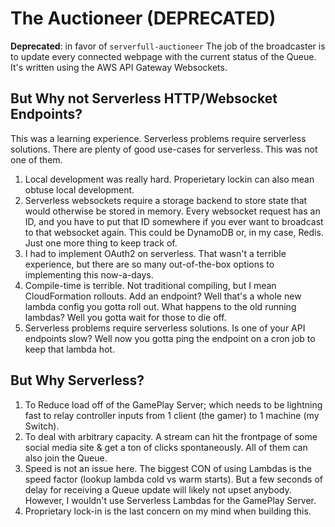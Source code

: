 # The Auctioneer  (DEPRECATED)
**Deprecated**: in favor of `serverfull-auctioneer`
The job of the broadcaster is to update every connected webpage 
with the current status of the Queue. It's written using the AWS
API Gateway Websockets.

## But Why not Serverless HTTP/Websocket Endpoints?
This was a learning experience. Serverless problems require serverless solutions. There are plenty of good use-cases for serverless. This was not one of them.

1. Local development was really hard. Properietary lockin can also mean obtuse local development.
2. Serverless websockets require a storage backend to store state that would otherwise be stored in memory. Every websocket request has an ID, and you have to put that ID somewhere if you ever want to broadcast to that websocket again. This could be DynamoDB or, in my case, Redis. Just one more thing to keep track of.
3. I had to implement OAuth2 on serverless. That wasn't a terrible experience, but there are so many out-of-the-box options to implementing this now-a-days.
4. Compile-time is terrible. Not traditional compiling, but I mean CloudFormation rollouts. Add an endpoint? Well that's a whole new lambda config you gotta roll out. What happens to the old running lambdas? Well you gotta wait for those to die off.
5. Serverless problems require serverless solutions. Is one of your API endpoints slow? Well now you gotta ping the endpoint on a cron job to keep that lambda hot.

## But Why Serverless?
1. To Reduce load off of the GamePlay Server; which needs to be lightning
fast to relay controller inputs from 1 client (the gamer) to 1 machine (my Switch). 
2. To deal with arbitrary capacity. A stream can hit the frontpage of 
some social media site & get a ton of clicks spontaneously. All of them can also join the Queue.
3. Speed is not an issue here. The biggest CON of using Lambdas is the speed factor 
(lookup lambda cold vs warm starts). But a few seconds of delay for receiving a Queue update
will likely not upset anybody. However, I wouldn't use Serverless Lambdas for the GamePlay Server.
4. Proprietary lock-in is the last concern on my mind when building this.


